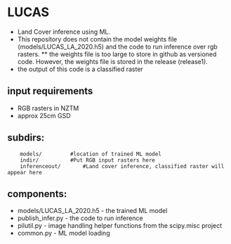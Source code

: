 # LUCAS 
* Land Cover inference using ML.
* This repository does not contain the model weights file (models/LUCAS_LA_2020.h5) and the code to run inference over rgb rasters.
** the weights file is too large to store in github as versioned code. However, the weights file is stored in the release (release1).
* the output of this code is a classified raster

## input requirements
* RGB rasters in NZTM
* approx 25cm GSD

## subdirs:
```
	models/			#location of trained ML model
	indir/			#Put RGB input rasters here
	inferenceout/		#Land cover inference, classified raster will appear here
```

## components:
* models/LUCAS_LA_2020.h5 - the trained ML model
* publish_infer.py - the code to run inference
* pilutil.py - image handling helper functions from the scipy.misc project
* common.py - ML model loading

